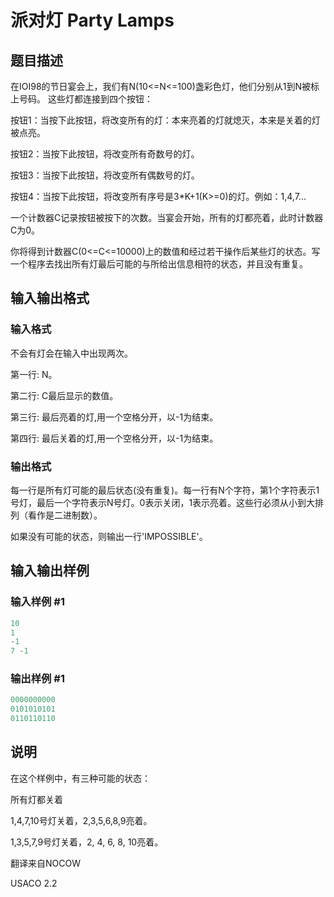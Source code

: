 # 派对灯 Party Lamps

## 题目描述

在IOI98的节日宴会上，我们有N(10<=N<=100)盏彩色灯，他们分别从1到N被标上号码。 这些灯都连接到四个按钮：

按钮1：当按下此按钮，将改变所有的灯：本来亮着的灯就熄灭，本来是关着的灯被点亮。

按钮2：当按下此按钮，将改变所有奇数号的灯。

按钮3：当按下此按钮，将改变所有偶数号的灯。

按钮4：当按下此按钮，将改变所有序号是3\*K+1(K>=0)的灯。例如：1,4,7...

一个计数器C记录按钮被按下的次数。当宴会开始，所有的灯都亮着，此时计数器C为0。

你将得到计数器C(0<=C<=10000)上的数值和经过若干操作后某些灯的状态。写一个程序去找出所有灯最后可能的与所给出信息相符的状态，并且没有重复。

## 输入输出格式

### 输入格式

不会有灯会在输入中出现两次。

第一行: N。

第二行: C最后显示的数值。

第三行: 最后亮着的灯,用一个空格分开，以-1为结束。

第四行: 最后关着的灯,用一个空格分开，以-1为结束。

### 输出格式

每一行是所有灯可能的最后状态(没有重复)。每一行有N个字符，第1个字符表示1号灯，最后一个字符表示N号灯。0表示关闭，1表示亮着。这些行必须从小到大排列（看作是二进制数）。

如果没有可能的状态，则输出一行'IMPOSSIBLE'。

## 输入输出样例

### 输入样例 #1

```cpp
10
1
-1
7 -1

```
### 输出样例 #1

```cpp
0000000000
0101010101
0110110110

```
## 说明

在这个样例中，有三种可能的状态：

所有灯都关着

1,4,7,10号灯关着，2,3,5,6,8,9亮着。

1,3,5,7,9号灯关着，2, 4, 6, 8, 10亮着。

翻译来自NOCOW

USACO 2.2

